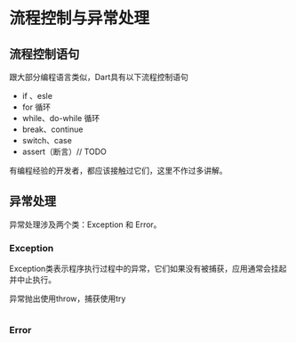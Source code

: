 # 流程控制与异常处理

## 流程控制语句

跟大部分编程语言类似，Dart具有以下流程控制语句

* if 、esle
* for 循环
* while、do-while 循环
* break、continue
* switch、case
* assert（断言）// TODO

有编程经验的开发者，都应该接触过它们，这里不作过多讲解。

## 异常处理

异常处理涉及两个类：Exception 和 Error。

### Exception

Exception类表示程序执行过程中的异常，它们如果没有被捕获，应用通常会挂起并中止执行。

异常抛出使用throw，捕获使用try

```

```

### Error



